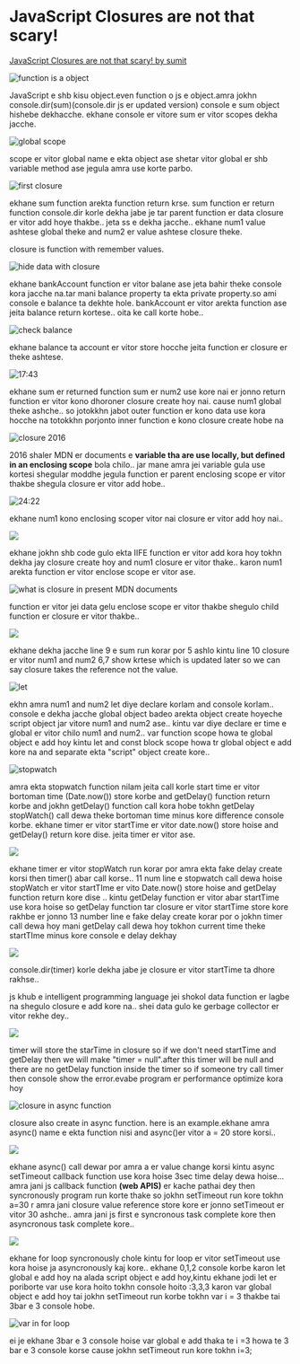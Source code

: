 # JavaScript Closures are not that scary!

[JavaScript Closures are not that scary! by sumit](https://www.youtube.com/watch?v=9acXwUkddZI&list=PLHiZ4m8vCp9Nflbo9a0pZuLscG_Xc7DKq&index=6)


![function is a object](/images/Think%20in%20a%20JavaScript%20way/JavaScript%20Closures%20are%20not%20that%20scary!/1.PNG)

JavaScript e shb kisu object.even function o js e object.amra jokhn console.dir(sum)(console.dir js er updated version) console e sum object hishebe dekhacche. ekhane console er vitore sum  er vitor scopes dekha jacche.

![global scope](/images/Think%20in%20a%20JavaScript%20way/JavaScript%20Closures%20are%20not%20that%20scary!/2.PNG)

scope er vitor global name e ekta object ase shetar vitor global er shb variable method ase jegula amra use korte parbo.

![first closure](/images/Think%20in%20a%20JavaScript%20way/JavaScript%20Closures%20are%20not%20that%20scary!/3.PNG)

ekhane sum function arekta function return krse. sum function er return function console.dir korle dekha jabe je  tar parent function er data closure er vitor add hoye thakbe.. jeta ss e dekha jacche.. ekhane num1 value ashtese global theke and num2 er value ashtese closure theke.

closure is function with remember values.


![hide data with closure](/images/Think%20in%20a%20JavaScript%20way/JavaScript%20Closures%20are%20not%20that%20scary!/4.PNG)

ekhane bankAccount function er vitor balane ase jeta bahir theke console kora jacche na.tar mani balance property ta ekta private property.so ami console e balance ta dekhte hole. bankAccount er vitor arekta function ase jeita balance return kortese.. oita ke call korte hobe.. 

![check balance](/images/Think%20in%20a%20JavaScript%20way/JavaScript%20Closures%20are%20not%20that%20scary!/5.PNG) 

ekhane balance ta account er vitor store hocche jeita function er closure er theke ashtese.

![17:43](/images/Think%20in%20a%20JavaScript%20way/JavaScript%20Closures%20are%20not%20that%20scary!/6.PNG)

ekhane sum er returned function sum er num2 use kore nai er jonno return function er vitor kono dhoroner closure create hoy nai. cause num1 global theke ashche.. so jotokkhn jabot outer function er kono data use kora hocche na totokkhn porjonto inner function e kono closure create hobe na


![closure 2016](/images/Think%20in%20a%20JavaScript%20way/JavaScript%20Closures%20are%20not%20that%20scary!/7.PNG)


2016 shaler MDN er documents e **variable tha are use locally, but defined in an enclosing scope** bola chilo.. jar mane amra jei variable gula use kortesi shegular moddhe jegula function er parent enclosing scope er vitor thakbe shegula closure er vitor add hobe..


![24:22](/images/Think%20in%20a%20JavaScript%20way/JavaScript%20Closures%20are%20not%20that%20scary!/8.PNG)


ekhane num1 kono enclosing scoper vitor nai  closure er vitor add hoy nai..

![](/images/Think%20in%20a%20JavaScript%20way/JavaScript%20Closures%20are%20not%20that%20scary!/9.PNG)

ekhane jokhn shb code gulo ekta IIFE function er vitor add kora hoy tokhn dekha jay closure create hoy and num1 closure er vitor thake.. karon num1 arekta function er vitor enclose scope er vitor ase.

![what is closure in present MDN documents](/images/Think%20in%20a%20JavaScript%20way/JavaScript%20Closures%20are%20not%20that%20scary!/10.PNG)

function er vitor jei data gelu enclose scope er vitor thakbe shegulo child function er closure er vitor thakbe..

![](/images/Think%20in%20a%20JavaScript%20way/JavaScript%20Closures%20are%20not%20that%20scary!/11.PNG)

ekhane dekha jacche line 9 e sum run korar por  5 ashlo kintu line 10  closure er vitor num1 and num2  6,7 show krtese which is updated later so we can say closure takes the reference not the value.

![let ](/images/Think%20in%20a%20JavaScript%20way/JavaScript%20Closures%20are%20not%20that%20scary!/12.PNG)

ekhn amra num1 and num2 let diye declare korlam and console korlam..
console e dekha jacche global object badeo arekta object create hoyeche script object jar vitore num1 and num2 ase.. kintu var diye declare er time e global er vitor chilo num1 and num2..
var function scope howa te global object e add hoy kintu let and const block scope howa tr global object e add kore na and separate ekta "script" object create kore..

![stopwatch](/images/Think%20in%20a%20JavaScript%20way/JavaScript%20Closures%20are%20not%20that%20scary!/13.PNG)


amra ekta stopwatch function nilam jeita call korle  start time er vitor bortoman time (Date.now()) store korbe and getDelay() function return korbe and jokhn getDelay() function call kora hobe tokhn getDelay stopWatch() call dewa theke bortoman time minus kore difference console korbe. ekhane timer er vitor startTime er vitor date.now() store hoise and getDelay() return kore dise. jeita timer er vitor ase.

![](/images/Think%20in%20a%20JavaScript%20way/JavaScript%20Closures%20are%20not%20that%20scary!/14.PNG)

ekhane timer er vitor stopWatch run korar por amra ekta fake delay create korsi then timer() abar call korse.. 11 num line e stopwatch call dewa hoise stopWatch er vitor startTIme er vito Date.now() store hoise and getDelay function return kore dise .. kintu getDelay function er vitor abar startTime use kora hoise so getDelay function tar closure er vitor startTime store kore rakhbe er jonno 13 number line e fake delay create korar por o jokhn timer call dewa hoy mani getDelay call dewa hoy tokhon current time theke startTIme minus kore console e delay dekhay

![](/images/Think%20in%20a%20JavaScript%20way/JavaScript%20Closures%20are%20not%20that%20scary!/15.PNG)

console.dir(timer) korle dekha jabe je closure er vitor startTime ta dhore rakhse..

js khub e intelligent programming language jei shokol data function er lagbe na shegulo closure e add kore na.. shei data gulo ke gerbage collector er vitor rekhe dey..

![](/images/Think%20in%20a%20JavaScript%20way/JavaScript%20Closures%20are%20not%20that%20scary!/16.PNG)

timer will store the starTime  in closure so if we don't need startTime and getDelay then we will make "timer = null".after this timer will be null and there are no getDelay function inside the timer so if someone try call timer then console show the error.evabe program er performance optimize kora hoy


![closure in async function](/images/Think%20in%20a%20JavaScript%20way/JavaScript%20Closures%20are%20not%20that%20scary!/18.PNG)

closure also create in async function. here is an example.ekhane amra async() name e ekta function nisi and async()er vitor a = 20 store korsi.. 

![](/images/Think%20in%20a%20JavaScript%20way/JavaScript%20Closures%20are%20not%20that%20scary!/19.PNG)

ekhane async() call dewar por amra a er value change korsi kintu  async setTimeout callback function use kora hoise 3sec time delay dewa hoise... amra jani js callback function **(web APIS)** er kache pathai dey then syncronously program run korte thake so jokhn setTimeout run kore tokhn a=30 r amra jani closure value reference store kore er jonno setTimeout er vitor 30 ashche.. amra jani js first e syncronous task complete kore then asyncronous task complete kore..

![](/images/Think%20in%20a%20JavaScript%20way/JavaScript%20Closures%20are%20not%20that%20scary!/20.PNG)

ekhane for loop syncronously chole kintu for loop er vitor setTimeout use kora hoise ja asyncronously kaj kore.. ekhane 0,1,2 console korbe karon let global e add hoy na alada script object e add hoy,kintu ekhane jodi let er poriborte var use kora hoito tokhn console hoito :3,3,3 karon var global object e add hoy tai jokhn setTimeout run korbe tokhn var i = 3 thakbe tai 3bar e 3 console hobe.

![var in for loop](/images/Think%20in%20a%20JavaScript%20way/JavaScript%20Closures%20are%20not%20that%20scary!/21.PNG)

ei je ekhane 3bar e 3 console hoise var global e add thaka te i =3 howa te 3 bar e 3 console korse cause jokhn setTimeout run kore tokhn i=3;